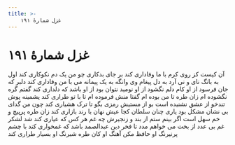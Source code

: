 ```yaml
---
title: >-
    غزل شمارهٔ ۱۹۱
---
```

# غزل شمارهٔ ۱۹۱

آن کیست کز روی کرم با ما وفاداری کند
بر جای بدکاری چو من یک دم نکوکاری کند
اول به بانگ نای و نی آرد به دل پیغام وی
وانگه به یک پیمانه می با من وفاداری کند
دلبر که جان فرسود از او کام دلم نگشود از او
نومید نتوان بود از او باشد که دلداری کند
گفتم گره نگشوده ام زان طره تا من بوده ام
گفتا منش فرموده ام تا با تو طراری کند
پشمینه پوش تندخو از عشق نشنیده است بو
از مستیش رمزی بگو تا ترک هشیاری کند
چون من گدای بی نشان مشکل بود یاری چنان
سلطان کجا عیش نهان با رند بازاری کند
زان طره پرپیچ و خم سهل است اگر بینم ستم
از بند و زنجیرش چه غم هر کس که عیاری کند
شد لشکر غم بی عدد از بخت می خواهم مدد
تا فخر دین عبدالصمد باشد که غمخواری کند
با چشم پرنیرنگ او حافظ مکن آهنگ او
کان طره شبرنگ او بسیار طراری کند
